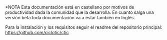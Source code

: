 *NOTA Esta documentación está en castellano por motivos de productividad dada la comunidad que la desarrolla. En cuanto salga una versión beta toda documentación va a estar también en Inglés.

Para la instalación y los requisitos seguir el readme del repositorio principal: https://github.com/ciclotic/ctic